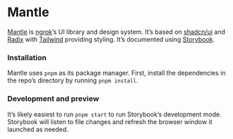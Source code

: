 # Mantle

[Mantle](https://mantle.ngrok.com) is [ngrok](https://ngrok.com/)’s UI library and design system. It’s based on [shadcn/ui](https://ui.shadcn.com) and [Radix](https://www.radix-ui.com) with [Tailwind](https://tailwindcss.com/) providing styling. It’s documented using [Storybook](https://storybook.js.org).

### Installation

Mantle uses `pnpm` as its package manager. First, install the dependencies in the repo’s directory by running `pnpm install`.

### Development and preview

It’s likely easiest to run `pnpm start` to run Storybook’s development mode. Storybook will listen to file changes and refresh the browser window it launched as needed.
